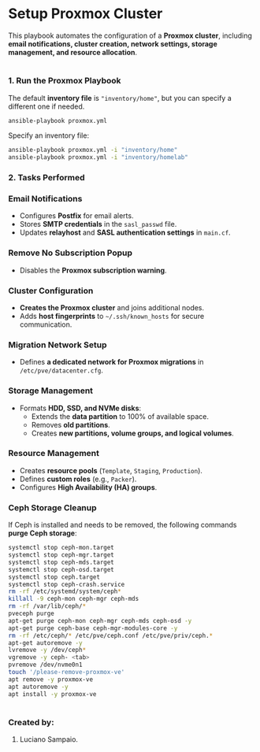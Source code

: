 # Setup Proxmox Cluster

This playbook automates the configuration of a **Proxmox cluster**, including **email notifications, cluster creation, network settings, storage management, and resource allocation**.

#
### 1. Run the Proxmox Playbook

The default **inventory file** is `"inventory/home"`, but you can specify a different one if needed.

```bash
ansible-playbook proxmox.yml
```

Specify an inventory file:

```bash
ansible-playbook proxmox.yml -i "inventory/home"
ansible-playbook proxmox.yml -i "inventory/homelab"
```

### 2. Tasks Performed

### Email Notifications
- Configures **Postfix** for email alerts.
- Stores **SMTP credentials** in the `sasl_passwd` file.
- Updates **relayhost** and **SASL authentication settings** in `main.cf`.

### Remove No Subscription Popup
- Disables the **Proxmox subscription warning**.

### Cluster Configuration
- **Creates the Proxmox cluster** and joins additional nodes.
- Adds **host fingerprints** to `~/.ssh/known_hosts` for secure communication.

### Migration Network Setup
- Defines **a dedicated network for Proxmox migrations** in `/etc/pve/datacenter.cfg`.

### Storage Management
- Formats **HDD, SSD, and NVMe disks**:
  - Extends the **data partition** to 100% of available space.
  - Removes **old partitions**.
  - Creates **new partitions, volume groups, and logical volumes**.

### Resource Management
- Creates **resource pools** (`Template`, `Staging`, `Production`).
- Defines **custom roles** (e.g., `Packer`).
- Configures **High Availability (HA) groups**.

### Ceph Storage Cleanup
If Ceph is installed and needs to be removed, the following commands **purge Ceph storage**:

```bash
systemctl stop ceph-mon.target
systemctl stop ceph-mgr.target
systemctl stop ceph-mds.target
systemctl stop ceph-osd.target
systemctl stop ceph.target
systemctl stop ceph-crash.service
rm -rf /etc/systemd/system/ceph*
killall -9 ceph-mon ceph-mgr ceph-mds
rm -rf /var/lib/ceph/*
pveceph purge
apt-get purge ceph-mon ceph-mgr ceph-mds ceph-osd -y
apt-get purge ceph-base ceph-mgr-modules-core -y
rm -rf /etc/ceph/* /etc/pve/ceph.conf /etc/pve/priv/ceph.*
apt-get autoremove -y
lvremove -y /dev/ceph*
vgremove -y ceph- <tab>
pvremove /dev/nvme0n1
touch '/please-remove-proxmox-ve'
apt remove -y proxmox-ve
apt autoremove -y
apt install -y proxmox-ve
```

#
### Created by:

1. Luciano Sampaio.